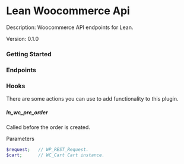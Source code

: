 # Lean Woocommerce Api
Description: Woocommerce API endpoints for Lean.

Version: 0.1.0


### Getting Started
### Endpoints
### Hooks
There are some actions you can use to add functionality to this plugin.

##### ln_wc_pre_order
Called before the order is created.

Parameters
```php
$request;   // WP_REST_Request.
$cart;      // WC_Cart Cart instance.
```
